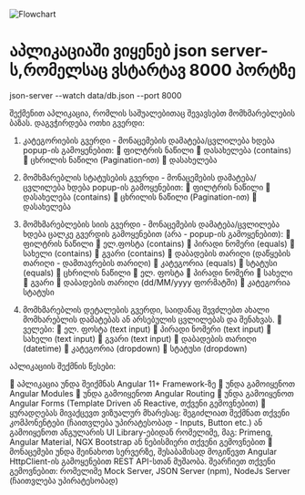![Flowchart](https://user-images.githubusercontent.com/85881151/205952174-8cfbbbb7-fb79-45e1-b48a-5a2e648e3db2.jpg)







# აპლიკაციაში ვიყენებ json server-ს,რომელსაც ვსტარტავ 8000 პორტზე
json-server --watch data/db.json --port 8000






შექმენით აპლიკაცია, რომლის საშუალებითაც შევავსებთ მომხმარებლების ბაზას. დაგვჭირდება ოთხი გვერდი:

1.	კატეგორიების გვერდი - მონაცემების დამატება/ცვლილება ხდება popup-ის გამოყენებით:
 ფილტრის ნაწილი
	დასახელება (contains)
 ცხრილის ნაწილი (Pagination-ით)
	დასახელება
2.	მომხმარებლის სტატუსების გვერდი - მონაცემების დამატება/ცვლილება ხდება popup-ის გამოყენებით:
 ფილტრის ნაწილი
	დასახელება (contains)
 ცხრილის ნაწილი (Pagination-ით)
	დასახელება
3.	მომხმარებლების სიის გვერდი - მონაცემების დამატება/ცვლილება ხდება ცალკე გვერდის გამოყენებით (არა - popup-ის გამოყენებით):
 ფილტრის ნაწილი
	ელ.ფოსტა (contains)
	პირადი ნომერი (equals)
	სახელი (contains)
	გვარი (contains)
	დაბადების თარიღი (დაწყების თარიღი - დამთავრების თარიღი)
	კატეგორია (equals)
	სტატუსი (equals)
 ცხრილის ნაწილი
	ელ. ფოსტა
	პირადი ნომერი
	სახელი
	გვარი
	დაბადების თარიღი (dd/MM/yyyy ფორმატში)
	კატეგორია
სტატუსი

4.	მომხმარებლის დეტალების გვერდი, საიდანაც შევძლებთ ახალი მომხარებლის დამატებას ან არსებულის ცვლილებას და შენახვას.
 ველები:
	ელ. ფოსტა (text input)
	პირადი ნომერი (text input)
	სახელი (text input)
	გვარი (text input)
	დაბადების თარიღი (datetime)
	კატეგორია (dropdown)
	სტატუსი (dropdown)

აპლიკაციის შექმნის წესები:

	აპლიკაცია უნდა შეიქმნას Angular 11+ Framework-ზე
	უნდა გამოიყენოთ Angular Modules
	უნდა გამოიყენოთ Angular Routing
	უნდა გამოიყენოთ Angular Forms (Template Driven ან Reactive, თქვენი გემოვნებით)
	ყურადღებას მივაქცევთ ვიზუალურ მხარესაც: შეგიძლიათ შექმნათ თქვენი კომპონენტები (ჩაითვლება უპირატესობად - Inputs, Button etc.) ან გამოიყენოთ ანგულარის UI Library-ებიდან რომელიმე, მაგ: Primeng, Angular Material, NGX Bootstrap ან ნებისმიერი თქვენი გემოვნებით
	მონაცემები უნდა შეინახოთ სერვერზე, შესაბამისად მოგიწევთ Angular HttpClient-ის გამოყენებით REST API-სთან მუშაობა. შეარჩიეთ თქვენი გემოვნებით: რომელიმე Mock Server, JSON Server (npm), NodeJs Server (ჩაითვლება უპირატესობად)


